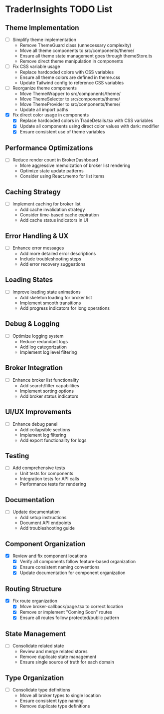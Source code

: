 # TraderInsights TODO List

## Theme Implementation
- [ ] Simplify theme implementation
  - Remove ThemeGuard class (unnecessary complexity)
  - Move all theme components to src/components/theme/
  - Ensure all theme state management goes through themeStore.ts
  - Remove direct theme manipulation in components
- [ ] Fix CSS variable usage
  - Replace hardcoded colors with CSS variables
  - Ensure all theme colors are defined in theme.css
  - Update Tailwind config to reference CSS variables
- [ ] Reorganize theme components
  - Move ThemeWrapper to src/components/theme/
  - Move ThemeSelector to src/components/theme/
  - Move ThemeProvider to src/components/theme/
  - Update all import paths
- [x] Fix direct color usage in components
  - [x] Replace hardcoded colors in TradeDetails.tsx with CSS variables
  - [x] Update all components using direct color values with dark: modifier
  - [x] Ensure consistent use of theme variables

## Performance Optimizations
- [ ] Reduce render count in BrokerDashboard
  - More aggressive memoization of broker list rendering
  - Optimize state update patterns
  - Consider using React.memo for list items

## Caching Strategy
- [ ] Implement caching for broker list
  - Add cache invalidation strategy
  - Consider time-based cache expiration
  - Add cache status indicators in UI

## Error Handling & UX
- [ ] Enhance error messages
  - Add more detailed error descriptions
  - Include troubleshooting steps
  - Add error recovery suggestions

## Loading States
- [ ] Improve loading state animations
  - Add skeleton loading for broker list
  - Implement smooth transitions
  - Add progress indicators for long operations

## Debug & Logging
- [ ] Optimize logging system
  - Reduce redundant logs
  - Add log categorization
  - Implement log level filtering

## Broker Integration
- [ ] Enhance broker list functionality
  - Add search/filter capabilities
  - Implement sorting options
  - Add broker status indicators

## UI/UX Improvements
- [ ] Enhance debug panel
  - Add collapsible sections
  - Implement log filtering
  - Add export functionality for logs

## Testing
- [ ] Add comprehensive tests
  - Unit tests for components
  - Integration tests for API calls
  - Performance tests for rendering

## Documentation
- [ ] Update documentation
  - Add setup instructions
  - Document API endpoints
  - Add troubleshooting guide

## Component Organization
- [x] Review and fix component locations
  - [x] Verify all components follow feature-based organization
  - [x] Ensure consistent naming conventions
  - [x] Update documentation for component organization

## Routing Structure
- [x] Fix route organization
  - [x] Move broker-callback/page.tsx to correct location
  - [x] Remove or implement "Coming Soon" routes
  - [x] Ensure all routes follow protected/public pattern

## State Management
- [ ] Consolidate related state
  - Review and merge related stores
  - Remove duplicate state management
  - Ensure single source of truth for each domain

## Type Organization
- [ ] Consolidate type definitions
  - Move all broker types to single location
  - Ensure consistent type naming
  - Remove duplicate type definitions 